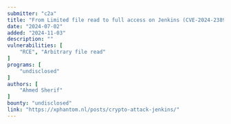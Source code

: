 ```yaml
---
submitter: "c2a"
title: "From Limited file read to full access on Jenkins (CVE-2024-23897)"
date: "2024-07-02"
added: "2024-11-03"
description: ""
vulnerabilities: [
    "RCE", "Arbitrary file read"
]
programs: [
    "undisclosed"
]
authors: [
    "Ahmed Sherif"
]
bounty: "undisclosed"
link: "https://xphantom.nl/posts/crypto-attack-jenkins/"
---
```




